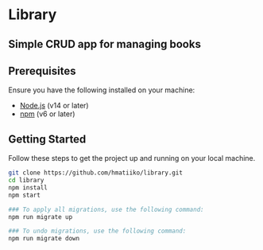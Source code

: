 # Library

## Simple CRUD app for managing books

## Prerequisites

Ensure you have the following installed on your machine:

- [Node.js](https://nodejs.org/) (v14 or later)
- [npm](https://www.npmjs.com/) (v6 or later)

## Getting Started

Follow these steps to get the project up and running on your local machine.

```bash
git clone https://github.com/hmatiiko/library.git
cd library
npm install
npm start

### To apply all migrations, use the following command:
npm run migrate up

### To undo migrations, use the following command:
npm run migrate down
